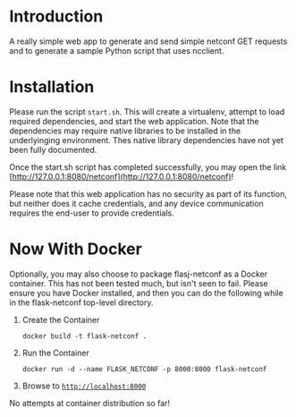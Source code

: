 # Introduction

A really simple web app to generate and send simple netconf GET requests and to generate a sample Python script that uses ncclient.

# Installation

Please run the script ```start.sh```. This will create a virtualenv, attempt to load required dependencies, and start the web application. Note that the dependencies may require native libraries to be installed in the underlyinging environment. Thes native library dependencies have not yet been fully documented.

Once the start.sh script has completed successfully, you may open the link [http://127.0.0.1:8080/netconf](http://127.0.0.1:8080/netconf)!

Please note that this web application has no security as part of its function, but neither does it cache credentials, and any device communication requires the end-user to provide credentials.

# Now With Docker

Optionally, you may also choose to package flasj-netconf as a Docker container. This has not been tested much, but isn't seen to fail. Please ensure you have Docker installed, and then you can do the following while in the flask-netconf top-level directory.

1. Create the Container

    ```
    docker build -t flask-netconf .
    ```

1. Run the Container

    ```
    docker run -d --name FLASK_NETCONF -p 8000:8000 flask-netconf
    ```

1. Browse to [`http://localhost:8000`](http://localhost:8000)

No attempts at container distribution so far!
